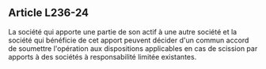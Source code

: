 Article L236-24
----
La société qui apporte une partie de son actif à une autre société et la société
qui bénéficie de cet apport peuvent décider d'un commun accord de soumettre
l'opération aux dispositions applicables en cas de scission par apports à des
sociétés à responsabilité limitée existantes.
